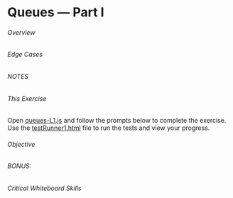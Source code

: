 # Queues &mdash; Part I


###### Overview



###### Edge Cases

 

###### NOTES

    

###### This Exercise


Open [queues-L1.js](ES6/src/queues-L1.js) and follow the prompts below to complete the exercise.  Use 
 the [testRunner1.html](ES6/testRunner1.html) file to run the tests and view your progress.


###### Objective



###### BONUS:



###### Critical Whiteboard Skills



